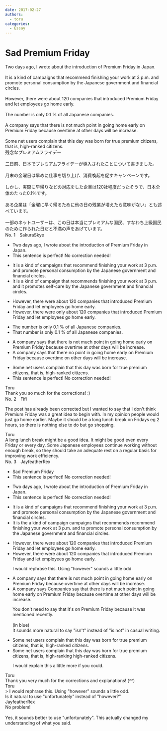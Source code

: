 ```yaml
---
date: 2017-02-27
authors:
  - toru
categories:
  - Essay
---
```


<h1 id="subject_show">Sad Premium Friday</h1>
<div class="date" hidden>Feb 27, 2017 11:17</div>
<div id="post"><div id="body_show_ori">
Two days ago, I wrote about the introduction of Premium Friday in Japan.<br/><br/>It is a kind of campaigns that recommend finishing your work at 3 p.m. and promote personal consumption by the Japanese government and financial circles.<br/><br/>However, there were about 120 companies that introduced Premium Friday and let employees go home early.<br/><br/>The number is only 0.1 % of all Japanese companies.<br/><br/>A company says that there is not much point in going home early on Premium Friday because overtime at other days will be increase.<br/><br/>Some net users complain that this day was born for true premium citizens, that is, high-ranked citizens.
</div></div>

<!-- more -->

<div id="post_ja"><div id="body_show_mo">
残念なプレミアムフライデー<br/><br/>二日前、日本でプレミアムフライデーが導入されたことについて書きました。<br/><br/>月末の金曜日は早めに仕事を切り上げ、消費喚起を促すキャンペーンです。<br/><br/>しかし、実際に早帰りなどの対応をした企業は120社程度だったそうで、日本全体のたった0.1％です。<br/><br/>ある企業は「金曜に早く帰るために他の日の残業が増えたら意味がない」とも述べています。<br/><br/>一部のネットユーザーは、この日は本当にプレミアムな国民、すなわち上級国民のために作られた日だと不満の声をあげています。
</div></div>
<div id="block"><div class="first_name"> No. 1　<span class="just_name">SakuraSkye</span></div><div id="block2">
<ul class="correction_field">
<li class="incorrect">Two days ago, I wrote about the introduction of Premium Friday in Japan.</li>
<li class="corrected perfect">This sentence is perfect! No correction needed!</li>
</ul>
<ul class="correction_field">
<li class="incorrect">It is a kind of campaigns that recommend finishing your work at 3 p.m. and promote personal consumption by the Japanese government and financial circles.</li>
<li class="corrected correct">
It is a kind of campaign that recommends finishing your work at 3 p.m. and it promotes self-care by the Japanese government and financial circles.
</li>
</ul>
<ul class="correction_field">
<li class="incorrect">However, there were about 120 companies that introduced Premium Friday and let employees go home early.</li>
<li class="corrected correct">
However, there were only about 120 companies that introduced Premium Friday and let employees go home early.
</li>
</ul>
<ul class="correction_field">
<li class="incorrect">The number is only 0.1 % of all Japanese companies.</li>
<li class="corrected correct">
That number is only 0.1 % of all Japanese companies.
</li>
</ul>
<ul class="correction_field">
<li class="incorrect">A company says that there is not much point in going home early on Premium Friday because overtime at other days will be increase.</li>
<li class="corrected correct">
A company says that there no point in going home early on Premium Friday because overtime on other days will be increase.
</li>
</ul>
<ul class="correction_field">
<li class="incorrect">Some net users complain that this day was born for true premium citizens, that is, high-ranked citizens.</li>
<li class="corrected perfect">This sentence is perfect! No correction needed!</li>
</ul>
</div><div class="name"><span class="just_name">Toru</span><br>
Thank you so much for the corrections! :)
</div>
</div>
<div id="block"><div class="first_name"> No. 2　<span class="just_name">Fifi</span></div><div id="block2">
<p class="comment_small">
 The post has already been corrected but I wanted to say that I don't think Premium Friday was a great idea to begin with.  In my opinion people would just go home earlier.  Maybe it should be a long lunch break on Fridays eg 2 hours, so there is nothing else to do but go shopping.
</p>

</div><div class="name"><span class="just_name">Toru</span><br>
A long lunch break might be a good idea. It might be good even every Friday or every day. Some Japanese employees continue working without enough break, so they should take an adequate rest on a regular basis for improving work efficiency.
</div>
</div>
<div id="block"><div class="first_name"> No. 3　<span class="just_name">JayfeatherRex</span></div><div id="block2">
<ul class="correction_field">
<li class="incorrect">Sad Premium Friday</li>
<li class="corrected perfect">This sentence is perfect! No correction needed!</li>
</ul>
<ul class="correction_field">
<li class="incorrect">Two days ago, I wrote about the introduction of Premium Friday in Japan.</li>
<li class="corrected perfect">This sentence is perfect! No correction needed!</li>
</ul>
<ul class="correction_field">
<li class="incorrect">It is a kind of campaigns that recommend finishing your work at 3 p.m. and promote personal consumption by the Japanese government and financial circles.</li>
<li class="corrected correct">
It is <span class="f_red">the </span><span class="sline">a</span> kind of <span class="f_red">campaign </span><span class="sline">campaigns</span> that <span class="f_red">recommends </span><span class="sline">recommend</span> finishing your work at 3 p.m. <span class="sline">and</span> <span class="f_red">to </span>promote personal consumption by the Japanese government<span class="f_blue"> </span>and financial circles.
</li>
</ul>
<ul class="correction_field">
<li class="incorrect">However, there were about 120 companies that introduced Premium Friday and let employees go home early.</li>
<li class="corrected correct">
However, there were about 120 companies that introduced Premium Friday and let employees go home early.
<p class="correction_comment">I would rephrase this.  Using "however" sounds a little odd.</p>
</li>
</ul>
<ul class="correction_field">
<li class="incorrect">A company says that there is not much point in going home early on Premium Friday because overtime at other days will be increase.</li>
<li class="corrected correct">
<span class="sline">A</span> <span class="sline">company</span> <span class="sline">says</span> <span class="f_red">Companies say </span>that there <span class="f_blue">is not</span> much point in going home early <span class="sline">on Premium Friday</span> because overtime at other days will be increase.
<p class="correction_comment">You don't need to say that it's on Premium Friday because it was mentioned recently.<br/><br/>(in blue)<br/>It sounds more natural to say "isn't" instead of "is not" in casual writing.</p>
</li>
</ul>
<ul class="correction_field">
<li class="incorrect">Some net users complain that this day was born for true premium citizens, that is, high-ranked citizens.</li>
<li class="corrected correct">
Some net users complain that this day was born for true premium citizens, that is, <span class="f_red">high-ranking </span><span class="sline">high-ranked</span> citizens.
<p class="correction_comment">I would explain this a little more if you could.</p>
</li>
</ul>
</div><div class="name"><span class="just_name">Toru</span><br>
Thank you very much for the corrections and explanations! (^^)
</div>
<div class="name"><span class="just_name">Toru</span><br>
&gt; I would rephrase this. Using "however" sounds a little odd.<br/>Is it natural to use "unfortunately" instead of "however?"
</div>
<div class="name"><span class="just_name">JayfeatherRex</span><br>
No problem!<br/><br/>Yes, it sounds better to use "unfortunately".  This actually changed my understanding of what you said.
</div>
</div>

